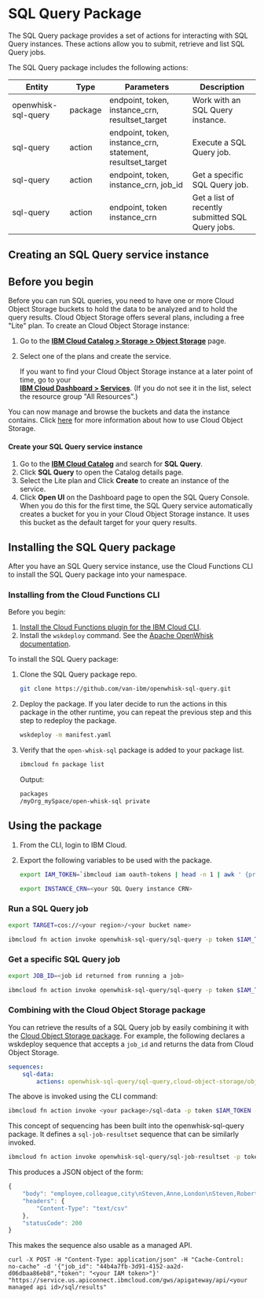 # SQL Query Package

The SQL Query package provides a set of actions for interacting with SQL Query instances. These actions allow you to submit, retrieve and list SQL Query jobs.

The SQL Query package includes the following actions:

| Entity              | Type    | Parameters                                              | Description                                      |
|---------------------|---------|---------------------------------------------------------|--------------------------------------------------|
| openwhisk-sql-query | package | endpoint, token, instance_crn, resultset_target        | Work with an SQL Query instance.                 |
| sql-query           | action  | endpoint, token, instance_crn, statement, resultset_target | Execute a SQL Query job.                         |
| sql-query           | action  | endpoint, token, instance_crn, job_id                     | Get a specific SQL Query job.                    |
| sql-query           | action  | endpoint, token instance_crn                            | Get a list of recently submitted SQL Query jobs. |

## Creating an SQL Query service instance

## Before you begin

Before you can run SQL queries, you need to have one or more Cloud Object Storage buckets to hold the data to be analyzed and to hold the query results.
Cloud Object Storage offers several plans, including a free "Lite" plan.
To create an Cloud Object Storage instance:
1. Go to the [**IBM Cloud Catalog > Storage > Object Storage**](https://console.bluemix.net/catalog/infrastructure/cloud-object-storage) page.
2. Select one of the plans and create the service.  

   If you want to find your Cloud Object Storage instance at a later point of time, go to your  
   [**IBM Cloud Dashboard > Services**](https://console.bluemix.net/dashboard/apps). 
(If you do not see it in the list, select the resource group "All Resources".)

You can now manage and browse the buckets and data the instance contains. 
Click [here](https://console.bluemix.net/docs/services/cloud-object-storage/getting-started.html#getting-started-console) 
for more information about how to use Cloud Object Storage.

#### Create your SQL Query service instance

1. Go to the [**IBM Cloud Catalog**](https://console.bluemix.net/catalog) and search for **SQL Query**.
2. Click **SQL Query** to open the Catalog details page.
3. Select the Lite plan and Click **Create** to create an instance of the service.
4. Click **Open UI** on the Dashboard page to open the SQL Query Console.
When you do this for the first time, the SQL Query service automatically creates a bucket for you in your Cloud Object Storage instance.
It uses this bucket as the default target for your query results.

## Installing the SQL Query package

After you have an SQL Query service instance, use the Cloud Functions CLI to install the SQL Query package into your namespace.

### Installing from the Cloud Functions CLI

Before you begin:
1. [Install the Cloud Functions plugin for the IBM Cloud CLI](bluemix_cli.html#cloudfunctions_cli).
2. Install the `wskdeploy` command. See the [Apache OpenWhisk documentation](https://github.com/apache/incubator-openwhisk-wskdeploy#building-the-project).

To install the SQL Query package:

1. Clone the SQL Query package repo.
    ```sh
    git clone https://github.com/van-ibm/openwhisk-sql-query.git
    ```

2. Deploy the package. If you later decide to run the actions in this package in the other runtime, you can repeat the previous step and this step to redeploy the package.
    ```sh
    wskdeploy -m manifest.yaml
    ```

3. Verify that the `open-whisk-sql` package is added to your package list.
    ```sh
    ibmcloud fn package list
    ```

    Output:
    ```sh
    packages
    /myOrg_mySpace/open-whisk-sql private
    ```

## Using the package

1. From the CLI, login to IBM Cloud.
2. Export the following variables to be used with the package.

    ```sh
    export IAM_TOKEN=`ibmcloud iam oauth-tokens | head -n 1 | awk ' {print $4} '`
    ```

    ```sh
    export INSTANCE_CRN=<your SQL Query instance CRN>
    ```

### Run a SQL Query job

```sh
export TARGET=cos://<your region>/<your bucket name>
```

```sh
ibmcloud fn action invoke openwhisk-sql-query/sql-query -p token $IAM_TOKEN -p resultset_target $TARGET -p instance_crn $INSTANCE_CRN -p statement "SELECT e1.firstname employee, e2.firstname colleague, e1.city FROM cos://us-geo/sql/employees.parquet STORED AS PARQUET e1, cos://us-geo/sql/employees.parquet STORED AS PARQUET e2 WHERE e2.city = e1.city AND e1.employeeid <> e2.employeeid AND e1.firstname = 'Steven' ORDER BY e1.city , e1.firstname" -r
```

### Get a specific SQL Query job

```sh
export JOB_ID=<job id returned from running a job>
```

```sh
ibmcloud fn action invoke openwhisk-sql-query/sql-query -p token $IAM_TOKEN -p instance_crn $INSTANCE_CRN -p job_id $JOB_ID -r
```

### Combining with the Cloud Object Storage package

You can retrieve the results of a SQL Query job by easily combining it with the [Cloud Object Storage package](https://console.bluemix.net/docs/openwhisk/cloud_object_storage_actions.html#cloud_object_storage_actions). For example, the following declares a wskdeploy sequence that accepts a `job_id` and returns the data from Cloud Object Storage.

```yaml
sequences:
    sql-data:
        actions: openwhisk-sql-query/sql-query,cloud-object-storage/object-read
```

The above is invoked using the CLI command:

```sh
ibmcloud fn action invoke <your package>/sql-data -p token $IAM_TOKEN -p job_id 44b4a7fb-3d91-4152-aa2d-d06dbaa86eb8 -r
```

This concept of sequencing has been built into the openwhisk-sql-query package. It defines a `sql-job-resultset` sequence that can be similarly invoked.

```sh
ibmcloud fn action invoke openwhisk-sql-query/sql-job-resultset -p token $IAM_TOKEN -p job_id $JOB_ID -r
```

This produces a JSON object of the form:

```javascript
{
    "body": "employee,colleague,city\nSteven,Anne,London\nSteven,Robert,London\nSteven,Michael,London\n",
    "headers": {
        "Content-Type": "text/csv"
    },
    "statusCode": 200
}
```

This makes the sequence also usable as a managed API.

```curl
curl -X POST -H "Content-Type: application/json" -H "Cache-Control: no-cache" -d '{"job_id": "44b4a7fb-3d91-4152-aa2d-d06dbaa86eb8","token": "<your IAM token>"}' "https://service.us.apiconnect.ibmcloud.com/gws/apigateway/api/<your managed api id>/sql/results"
```
